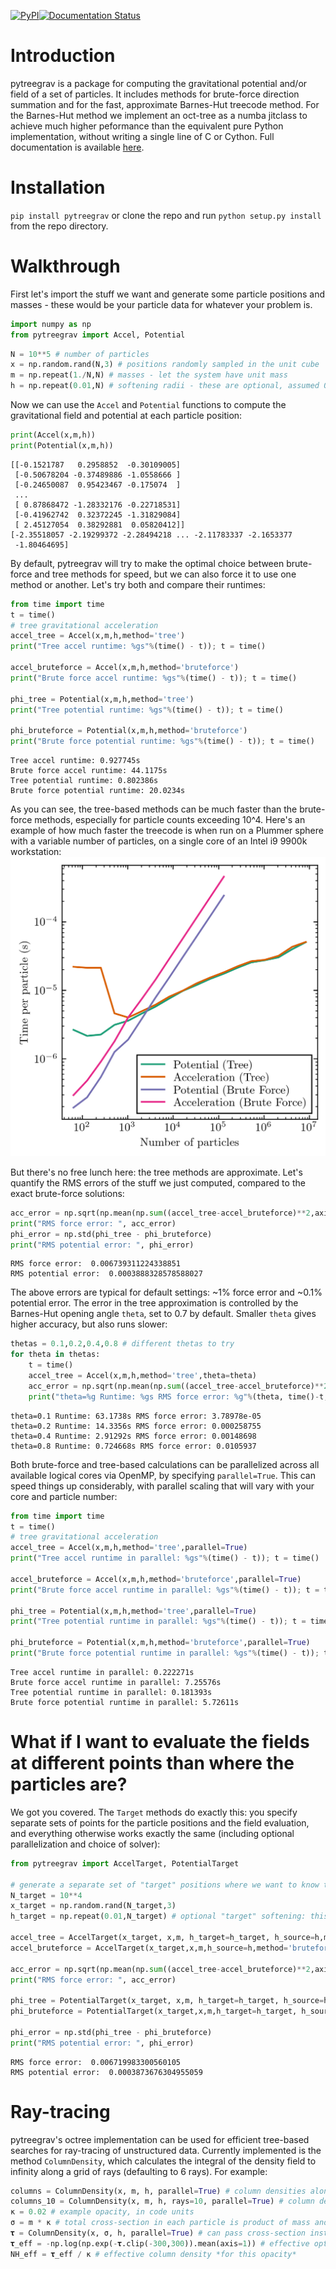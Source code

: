 [![PyPI](https://img.shields.io/pypi/v/pytreegrav)](https://pypi.org/project/pytreegrav)[![Documentation Status](https://readthedocs.org/projects/pytreegrav/badge/?version=latest)](https://pytreegrav.readthedocs.io/en/latest/?badge=latest)

# Introduction
pytreegrav is a package for computing the gravitational potential and/or field of a set of particles. It includes methods for brute-force direction summation and for the fast, approximate Barnes-Hut treecode method. For the Barnes-Hut method we implement an oct-tree as a numba jitclass to achieve much higher peformance than the equivalent pure Python implementation, without writing a single line of C or Cython. Full documentation is available [here](http://pytreegrav.readthedocs.io).

# Installation

```pip install pytreegrav``` or clone the repo and run ```python setup.py install``` from the repo directory.

# Walkthrough
First let's import the stuff we want and generate some particle positions and masses - these would be your particle data for whatever your problem is.


```python
import numpy as np
from pytreegrav import Accel, Potential
```


```python
N = 10**5 # number of particles
x = np.random.rand(N,3) # positions randomly sampled in the unit cube
m = np.repeat(1./N,N) # masses - let the system have unit mass
h = np.repeat(0.01,N) # softening radii - these are optional, assumed 0 if not provided to the frontend functions
```

Now we can use the ``Accel`` and ``Potential`` functions to compute the gravitational field and potential at each particle position:


```python
print(Accel(x,m,h))
print(Potential(x,m,h))
```

    [[-0.1521787   0.2958852  -0.30109005]
     [-0.50678204 -0.37489886 -1.0558666 ]
     [-0.24650087  0.95423467 -0.175074  ]
     ...
     [ 0.87868472 -1.28332176 -0.22718531]
     [-0.41962742  0.32372245 -1.31829084]
     [ 2.45127054  0.38292881  0.05820412]]
    [-2.35518057 -2.19299372 -2.28494218 ... -2.11783337 -2.1653377
     -1.80464695]


By default, pytreegrav will try to make the optimal choice between brute-force and tree methods for speed, but we can also force it to use one method or another. Let's try both and compare their runtimes:


```python
from time import time
t = time()
# tree gravitational acceleration
accel_tree = Accel(x,m,h,method='tree')
print("Tree accel runtime: %gs"%(time() - t)); t = time()

accel_bruteforce = Accel(x,m,h,method='bruteforce')
print("Brute force accel runtime: %gs"%(time() - t)); t = time()

phi_tree = Potential(x,m,h,method='tree')
print("Tree potential runtime: %gs"%(time() - t)); t = time()

phi_bruteforce = Potential(x,m,h,method='bruteforce')
print("Brute force potential runtime: %gs"%(time() - t)); t = time()
```

    Tree accel runtime: 0.927745s
    Brute force accel runtime: 44.1175s
    Tree potential runtime: 0.802386s
    Brute force potential runtime: 20.0234s


As you can see, the tree-based methods can be much faster than the brute-force methods, especially for particle counts exceeding 10^4. Here's an example of how much faster the treecode is when run on a Plummer sphere with a variable number of particles, on a single core of an Intel i9 9900k workstation:
![Benchmark](images/CPU_Time_serial.png)


But there's no free lunch here: the tree methods are approximate. Let's quantify the RMS errors of the stuff we just computed, compared to the exact brute-force solutions:


```python
acc_error = np.sqrt(np.mean(np.sum((accel_tree-accel_bruteforce)**2,axis=1))) # RMS force error
print("RMS force error: ", acc_error)
phi_error = np.std(phi_tree - phi_bruteforce)
print("RMS potential error: ", phi_error)
```

    RMS force error:  0.006739311224338851
    RMS potential error:  0.0003888328578588027


The above errors are typical for default settings: ~1% force error and ~0.1\% potential error. The error in the tree approximation is controlled by the Barnes-Hut opening angle ``theta``, set to 0.7 by default. Smaller ``theta`` gives higher accuracy, but also runs slower:


```python
thetas = 0.1,0.2,0.4,0.8 # different thetas to try
for theta in thetas:
    t = time()    
    accel_tree = Accel(x,m,h,method='tree',theta=theta)
    acc_error = np.sqrt(np.mean(np.sum((accel_tree-accel_bruteforce)**2,axis=1)))
    print("theta=%g Runtime: %gs RMS force error: %g"%(theta, time()-t, acc_error))
```

    theta=0.1 Runtime: 63.1738s RMS force error: 3.78978e-05
    theta=0.2 Runtime: 14.3356s RMS force error: 0.000258755
    theta=0.4 Runtime: 2.91292s RMS force error: 0.00148698
    theta=0.8 Runtime: 0.724668s RMS force error: 0.0105937


Both brute-force and tree-based calculations can be parallelized across all available logical cores via OpenMP, by specifying ``parallel=True``. This can speed things up considerably, with parallel scaling that will vary with your core and particle number:


```python
from time import time
t = time()
# tree gravitational acceleration
accel_tree = Accel(x,m,h,method='tree',parallel=True)
print("Tree accel runtime in parallel: %gs"%(time() - t)); t = time()

accel_bruteforce = Accel(x,m,h,method='bruteforce',parallel=True)
print("Brute force accel runtime in parallel: %gs"%(time() - t)); t = time()

phi_tree = Potential(x,m,h,method='tree',parallel=True)
print("Tree potential runtime in parallel: %gs"%(time() - t)); t = time()

phi_bruteforce = Potential(x,m,h,method='bruteforce',parallel=True)
print("Brute force potential runtime in parallel: %gs"%(time() - t)); t = time()
```

    Tree accel runtime in parallel: 0.222271s
    Brute force accel runtime in parallel: 7.25576s
    Tree potential runtime in parallel: 0.181393s
    Brute force potential runtime in parallel: 5.72611s


# What if I want to evaluate the fields at different points than where the particles are?

We got you covered. The ``Target`` methods do exactly this: you specify separate sets of points for the particle positions and the field evaluation, and everything otherwise works exactly the same (including optional parallelization and choice of solver):


```python
from pytreegrav import AccelTarget, PotentialTarget

# generate a separate set of "target" positions where we want to know the potential and field
N_target = 10**4
x_target = np.random.rand(N_target,3)
h_target = np.repeat(0.01,N_target) # optional "target" softening: this sets a floor on the softening length of all forces/potentials computed

accel_tree = AccelTarget(x_target, x,m, h_target=h_target, h_source=h,method='tree') # we provide the points/masses/softenings we generated before as the "source" particles
accel_bruteforce = AccelTarget(x_target,x,m,h_source=h,method='bruteforce')

acc_error = np.sqrt(np.mean(np.sum((accel_tree-accel_bruteforce)**2,axis=1))) # RMS force error
print("RMS force error: ", acc_error)

phi_tree = PotentialTarget(x_target, x,m, h_target=h_target, h_source=h,method='tree') # we provide the points/masses/softenings we generated before as the "source" particles
phi_bruteforce = PotentialTarget(x_target,x,m,h_target=h_target, h_source=h,method='bruteforce')

phi_error = np.std(phi_tree - phi_bruteforce)
print("RMS potential error: ", phi_error)
```

    RMS force error:  0.006719983300560105
    RMS potential error:  0.0003873676304955059

# Ray-tracing

pytreegrav's octree implementation can be used for efficient tree-based searches for ray-tracing of unstructured data. Currently implemented is the method ``ColumnDensity``, which calculates the integral of the density field to infinity along a grid of rays (defaulting to 6 rays). For example:

```python
columns = ColumnDensity(x, m, h, parallel=True) # column densities along 6 rays oriented along cartesian axes
columns_10 = ColumnDensity(x, m, h, rays=10, parallel=True) # column densities along 10 random rays
κ = 0.02 # example opacity, in code units
σ = m * κ # total cross-section in each particle is product of mass and opacity
𝛕 = ColumnDensity(x, σ, h, parallel=True) # can pass cross-section instead of mass to get optical depth
𝛕_eff = -np.log(np.exp(-𝛕.clip(-300,300)).mean(axis=1)) # effective optical depth that would give the same radiation flux from a background; note clipping because overflow is not uncommon here
NH_eff = 𝛕_eff / κ # effective column density *for this opacity*
```